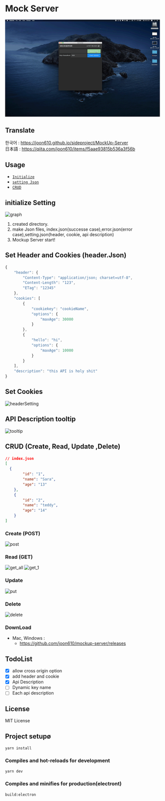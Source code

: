 # Mock Server 

![mock-manual](https://github.com/joon610/readMEImg/blob/master/mock-server/mock-manual.gif)

## Translate
한국어 : <https://joon610.github.io/sideproject/MockUp-Server> <br> 
日本語 : <https://qiita.com/joon610/items/f5aae93815b536a3f56b>

## Usage
- [`Initialize`](#initialize)
- [`setting Json`](#settingJson)    
- [`CRUD`](#crud)   

## <a id="initialize"></a> initialize Setting
<img src="https://joon610.github.io/assets/images/mockupServer/graph.png" alt="graph">

1. created directory.
2. make Json files, index.json(successe case),error.json(error case),setting.json(header, cookie, api description)
3. Mockup Server start! 


## <a id="settingJson"></a> Set Header and Cookies  (header.Json)
```js
{
    "header": {
        "Content-Type": "application/json; charset=utf-8",
        "Content-Length": "123",
        "ETag": "12345"
    },
    "cookies": [
        {
            "cookiekey": "cookieName",
            "options": {
                "maxAge": 30000
            }
        },
        {
            "hello": "hi",
            "options": {
                "maxAge": 10000
            }
        }
    ],
    "description": "this API is holy shit"
}
```
## Set Cookies
<img src="https://joon610.github.io/assets/images/mockupServer/headerSetting.png" alt="headerSetting">

## API Description tooltip
<img src="https://joon610.github.io/assets/images/mockupServer/tooltip.png" width="300" height="300" alt="tooltip">


## <a id="crud"></a>CRUD (Create, Read, Update ,Delete)
``` Json
// index.json
[
  {
        "id": "1", 
        "name": "Sara",
        "age": "13"
    },
    {
        "id": "2",
        "name": "teddy",
        "age": "14"
    }   
]
```

### Create (POST)    
<img src="https://joon610.github.io/assets/images/mockupServer/post.png" alt="post">

### Read (GET)
<img src="https://joon610.github.io/assets/images/mockupServer/get_all.png" alt="get_all">
<img src="https://joon610.github.io/assets/images/mockupServer/get_1.png" alt="get_1">

### Update
<img src="https://joon610.github.io/assets/images/mockupServer/put.png" alt="put">

### Delete
<img src="https://joon610.github.io/assets/images/mockupServer/delete.png" alt="delete">

### DownLoad
- Mac, Windows : 
  - <https://github.com/joon610/mockup-server/releases>


## TodoList 
- [X] allow cross origin option
- [X] add header and cookie  
- [x] Api Description
- [ ] Dynamic key name 
- [ ] Each api description

## License
MIT License

## Project setupø
```
yarn install
```

### Compiles and hot-reloads for development
```
yarn dev
```

### Compiles and minifies for production(electront)
```
build:electron
```

